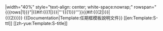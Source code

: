 <includeonly>|width="40%" style="text-align: center; white-space:nowrap;" rowspan="{{{rows|1}}}"|{{#if:{{{1|}}}|'''{{{1}}}'''}}{{#if:{{{2|}}}|<br />{{{2}}}}}</includeonly><noinclude>
{{Documentation|Template:任期框模板說明文件}}
[[en:Template:S-ttl]]
[[zh-yue:Template:S-title]]
</noinclude>